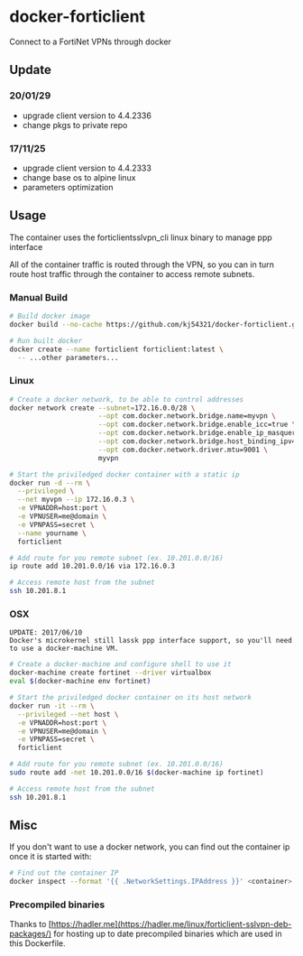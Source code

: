 # docker-forticlient 

Connect to a FortiNet VPNs through docker

## Update 

### 20/01/29
- upgrade client version to 4.4.2336
- change pkgs to private repo

### 17/11/25
- upgrade client version to 4.4.2333
- change base os to alpine linux
- parameters optimization

## Usage

The container uses the forticlientsslvpn_cli linux binary to manage ppp interface

All of the container traffic is routed through the VPN, so you can in turn route host traffic through the container to access remote subnets.

### Manual Build

```bash
# Build docker image
docker build --no-cache https://github.com/kj54321/docker-forticlient.git -t forticlient

# Run built docker
docker create --name forticlient forticlient:latest \
  -- ...other parameters...
```

### Linux

```bash
# Create a docker network, to be able to control addresses
docker network create --subnet=172.16.0.0/28 \
                      --opt com.docker.network.bridge.name=myvpn \
                      --opt com.docker.network.bridge.enable_icc=true \
                      --opt com.docker.network.bridge.enable_ip_masquerade=true \
                      --opt com.docker.network.bridge.host_binding_ipv4=0.0.0.0 \
                      --opt com.docker.network.driver.mtu=9001 \
                      myvpn

# Start the priviledged docker container with a static ip
docker run -d --rm \
  --privileged \
  --net myvpn --ip 172.16.0.3 \
  -e VPNADDR=host:port \
  -e VPNUSER=me@domain \
  -e VPNPASS=secret \
  --name yourname \
  forticlient

# Add route for you remote subnet (ex. 10.201.0.0/16)
ip route add 10.201.0.0/16 via 172.16.0.3

# Access remote host from the subnet
ssh 10.201.8.1
```

### OSX

```
UPDATE: 2017/06/10
Docker's microkernel still lassk ppp interface support, so you'll need to use a docker-machine VM.
```

```bash
# Create a docker-machine and configure shell to use it
docker-machine create fortinet --driver virtualbox
eval $(docker-machine env fortinet)

# Start the priviledged docker container on its host network
docker run -it --rm \
  --privileged --net host \
  -e VPNADDR=host:port \
  -e VPNUSER=me@domain \
  -e VPNPASS=secret \
  forticlient

# Add route for you remote subnet (ex. 10.201.0.0/16)
sudo route add -net 10.201.0.0/16 $(docker-machine ip fortinet)

# Access remote host from the subnet
ssh 10.201.8.1
```

## Misc

If you don't want to use a docker network, you can find out the container ip once it is started with:
```bash
# Find out the container IP
docker inspect --format '{{ .NetworkSettings.IPAddress }}' <container>

```

### Precompiled binaries

Thanks to [https://hadler.me](https://hadler.me/linux/forticlient-sslvpn-deb-packages/) for hosting up to date precompiled binaries which are used in this Dockerfile.

